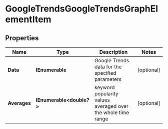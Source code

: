 # GoogleTrendsGoogleTrendsGraphElementItem


## Properties

| Name | Type | Description | Notes |
|------------ | ------------- | ------------- | -------------|
**Data** | **IEnumerable<TrendsGraphDataInfo>** | Google Trends data for the specified parameters |[optional]|
**Averages** | **IEnumerable<double?>** | keyword popularity values averaged over the whole time range |[optional]|